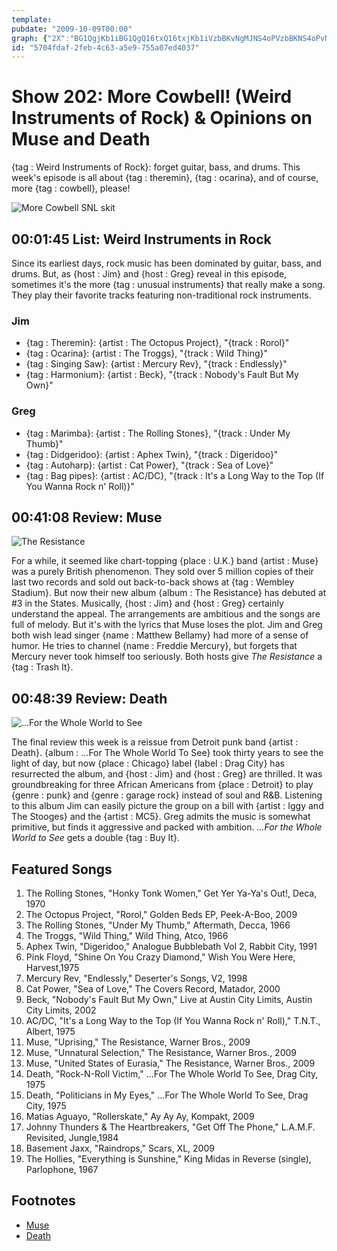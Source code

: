 ```yaml
---
template: 
pubdate: "2009-10-09T00:00"
graph: {"2X":"BG1QgjKb1iBG1QgQ16txQ16txjKb1iVzbBKvNgMJNS4oPVzbBKNS4oPvNgMJMjuJsgoipuMjuJsptd2Ngoipuptd2N2QT54MhIwy2QT54XYBPeMhIwyXYBPe3MVeMb1sfFR43oZb1sfF3MVeMR43oZN3vRQPUDbSBI9xSPUDbSKpvx8TbaE5Cgf4BTbaE5Cgf4BKpvx8BAA51BDJeN","1WK":"1p46QCsQReCsQRedb8DJ8Yx5OCsQReCsQReiVndoBQsAMdb8DJBQsAMX6cfdBHm1GBQsAM","293":"XvxFtgluyh"}
id: "5704fdaf-2feb-4c63-a5e9-755a07ed4037"
---
```






# Show 202: More Cowbell! (Weird Instruments of Rock) & Opinions on Muse and Death

{tag : Weird Instruments of Rock}: forget guitar, bass, and drums. This week's episode is all about {tag : theremin}, {tag : ocarina}, and of course, more {tag : cowbell}, please!

![More Cowbell SNL skit](https://static.soundopinions.org/images/2010/morecowbell.jpg)



## 00:01:45 List: Weird Instruments in Rock

Since its earliest days, rock music has been dominated by guitar, bass, and drums. But, as {host : Jim} and {host : Greg} reveal in this episode, sometimes it's the more {tag : unusual instruments} that really make a song. They play their favorite tracks featuring non-traditional rock instruments.


### Jim

- {tag : Theremin}: {artist : The Octopus Project}, "{track : Rorol}"
- {tag : Ocarina}: {artist : The Troggs}, "{track : Wild Thing}"
- {tag : Singing Saw}: {artist : Mercury Rev}, "{track : Endlessly}"
- {tag : Harmonium}: {artist : Beck}, "{track : Nobody's Fault But My Own}"


### Greg

- {tag : Marimba}: {artist : The Rolling Stones}, "{track : Under My Thumb}"
- {tag : Didgeridoo}: {artist : Aphex Twin}, "{track : Digeridoo}"
- {tag : Autoharp}: {artist : Cat Power}, "{track : Sea of Love}"
- {tag : Bag pipes}: {artist : AC/DC}, "{track : It's a Long Way to the Top (If You Wanna Rock n' Roll)}"



## 00:41:08 Review: Muse

![The Resistance](https://static.soundopinions.org/assets/202/1WK0.jpg)

For a while, it seemed like chart-topping {place : U.K.} band {artist : Muse} was a purely British phenomenon. They sold over 5 million copies of their last two records and sold out back-to-back shows at {tag : Wembley Stadium}. But now their new album {album : The Resistance} has debuted at #3 in the States. Musically, {host : Jim} and {host : Greg} certainly understand the appeal. The arrangements are ambitious and the songs are full of melody. But it's with the lyrics that Muse loses the plot. Jim and Greg both wish lead singer {name : Matthew Bellamy} had more of a sense of humor. He tries to channel {name : Freddie Mercury}, but forgets that Mercury never took himself too seriously. Both hosts give *The Resistance* a {tag : Trash It}.



## 00:48:39 Review: Death

![...For the Whole World to See](https://static.soundopinions.org/assets/202/2930.jpg)

The final review this week is a reissue from Detroit punk band {artist : Death}. {album : ...For The Whole World To See} took thirty years to see the light of day, but now {place : Chicago} label {label : Drag City} has resurrected the album, and {host : Jim} and {host : Greg} are thrilled. It was groundbreaking for three African Americans from {place : Detroit} to play {genre : punk} and {genre : garage rock} instead of soul and R&B. Listening to this album Jim can easily picture the group on a bill with {artist : Iggy and The Stooges} and the {artist : MC5}. Greg admits the music is somewhat primitive, but finds it aggressive and packed with ambition. *...For the Whole World to See* gets a double {tag : Buy It}.



## Featured Songs

1. The Rolling Stones, "Honky Tonk Women," Get Yer Ya-Ya's Out!, Deca, 1970
2. The Octopus Project, "Rorol," Golden Beds EP, Peek-A-Boo, 2009
3. The Rolling Stones, "Under My Thumb," Aftermath, Decca, 1966
4. The Troggs, "Wild Thing," Wild Thing, Atco, 1966
5. Aphex Twin, "Digeridoo," Analogue Bubblebath Vol 2, Rabbit City, 1991
6. Pink Floyd, "Shine On You Crazy Diamond," Wish You Were Here, Harvest,1975
7. Mercury Rev, "Endlessly," Deserter's Songs, V2, 1998
8. Cat Power, "Sea of Love," The Covers Record, Matador, 2000
9. Beck, "Nobody's Fault But My Own," Live at Austin City Limits, Austin City Limits, 2002
10. AC/DC, "It's a Long Way to the Top (If You Wanna Rock n' Roll)," T.N.T., Albert, 1975
11. Muse, "Uprising," The Resistance, Warner Bros., 2009
12. Muse, "Unnatural Selection," The Resistance, Warner Bros., 2009
13. Muse, "United States of Eurasia," The Resistance, Warner Bros., 2009
14. Death, "Rock-N-Roll Victim," ...For The Whole World To See, Drag City, 1975
15. Death, "Politicians in My Eyes," ...For The Whole World To See, Drag City, 1975
16. Matias Aguayo, "Rollerskate," Ay Ay Ay, Kompakt, 2009
17. Johnny Thunders & The Heartbreakers, "Get Off The Phone," L.A.M.F. Revisited, Jungle,1984
18. Basement Jaxx, "Raindrops," Scars, XL, 2009
19. The Hollies, "Everything is Sunshine," King Midas in Reverse (single), Parlophone, 1967



## Footnotes

- [Muse](http://muse.mu/)
- [Death](http://deathfromdetroit.com/)
